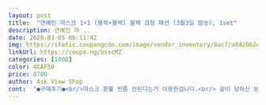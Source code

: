 ```yaml
---
layout: post 
title:  "연예인 마스크 1+1 (블랙+블랙) 블랙 검정 패션 (3월3일 발송), 1set" 
description: 연예인 마 ..
date: 2020-03-05 06:11:42 
img: https://static.coupangcdn.com/image/vendor_inventory/9ac7/a8420b2de47e714046df8ddf2e279d351bedcfa26291bfa19cb05d8d14f6.jpg 
linkUrl: https://coupa.ng/bsscMZ 
categories: [1008] 
color: 4CAF50 
price: 8700 
author: Ask View Shop 
cont:  "●구매후기●<br/>마스크 환불 반품 안된다는거 이용한겁니다.<br/> 같이 당하신 분들 많아보여 안타깝네요.<br/> 마스크로 사/기 치지 마세요<br/>사/기 당함.<br/> 포장용부직포같은거 잘라서 만든거임.<br/> 재료값 10원일듯.<br/> 냄새 더러워서 인체에도 해로울 것 같음.<br/><br/>사지마세요   돈이 아까워요  이것 사구 후회 했어요 이게 마스크가 간요 얇은  잘 늘어나는 스폰지 같아요 폴리아스 뭐라고 하는 소재 인데  일반 사람들 한테는 와다지 않는 소재 이고  냄새가 나는데  한번 빨아서  사용하라고  하는데 사용 감이 안 좋아요  그리고 마스크   기능할 수 있을지  잘 모르겠어요  정말 반품  하고 싶은데    반품  택배비를 6천원을  빼고 환불되니까  이러지도  못 하고  그냥 있어요  쓰지도  못할것  왜  사는지 후회가 되요<br/>우레탄 재질이라하지만 그냥 얇은 스펀지 레이저재단해서 만들어 놓은것 같고 전혀 찬단 효과 없을듯.<br/>.<br/><br/>절대사지마세요 바로 쓰레기통에 버렸습니다<br/>좋다는 리뷰 있어서 샀는데 마스크 대란 시기를 노린 덧글알바였음.<br/><br/>" 
---
```


